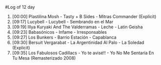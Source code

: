 #Log of 12 day

1. [00:00] Plastilina Mosh - Tasty + B Sides - Mitras Commander (Explicit)
1. [09:17] Lucybell - Lucybell - Sembrando en el Mar
1. [09:19] Illya Kuryaki And The Valderramas - Leche - Latin Geisha
1. [09:23] Babasónicos - Infame - Irresponsables
1. [09:27] Los Bunkers - Barrio Estación - Capablanca
1. [09:30] Bersuit Vergarabat - La Argentinidad Al Palo - La Soledad (Explicit)
1. [09:35] Los Fabulosos Cadillacs - Yo te avisé!! - Yo No Me Sentaría En Tu Mesa (Remasterizado 2008)
